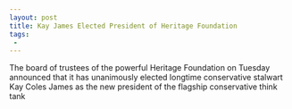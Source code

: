 ```yaml
---
layout: post
title: Kay James Elected President of Heritage Foundation
tags:
 -
---
```

The board of trustees of the powerful Heritage Foundation on Tuesday announced that it has unanimously elected longtime conservative stalwart Kay Coles James as the new president of the flagship conservative think tank

